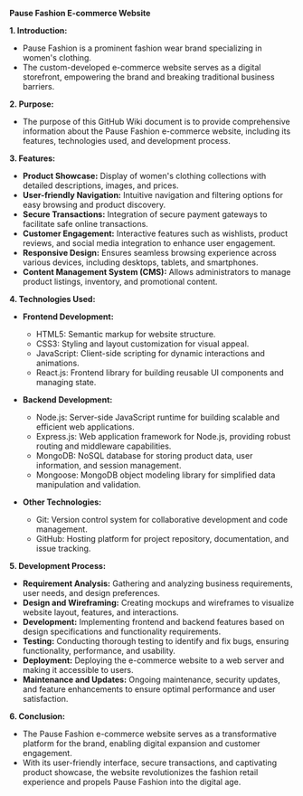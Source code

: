 **Pause Fashion E-commerce Website**

**1. Introduction:**

- Pause Fashion is a prominent fashion wear brand specializing in women's clothing.
- The custom-developed e-commerce website serves as a digital storefront, empowering the brand and breaking traditional business barriers.

**2. Purpose:**

- The purpose of this GitHub Wiki document is to provide comprehensive information about the Pause Fashion e-commerce website, including its features, technologies used, and development process.

**3. Features:**

- **Product Showcase:** Display of women's clothing collections with detailed descriptions, images, and prices.
- **User-friendly Navigation:** Intuitive navigation and filtering options for easy browsing and product discovery.
- **Secure Transactions:** Integration of secure payment gateways to facilitate safe online transactions.
- **Customer Engagement:** Interactive features such as wishlists, product reviews, and social media integration to enhance user engagement.
- **Responsive Design:** Ensures seamless browsing experience across various devices, including desktops, tablets, and smartphones.
- **Content Management System (CMS):** Allows administrators to manage product listings, inventory, and promotional content.

**4. Technologies Used:**

- **Frontend Development:**

  - HTML5: Semantic markup for website structure.
  - CSS3: Styling and layout customization for visual appeal.
  - JavaScript: Client-side scripting for dynamic interactions and animations.
  - React.js: Frontend library for building reusable UI components and managing state.

- **Backend Development:**

  - Node.js: Server-side JavaScript runtime for building scalable and efficient web applications.
  - Express.js: Web application framework for Node.js, providing robust routing and middleware capabilities.
  - MongoDB: NoSQL database for storing product data, user information, and session management.
  - Mongoose: MongoDB object modeling library for simplified data manipulation and validation.

- **Other Technologies:**
  - Git: Version control system for collaborative development and code management.
  - GitHub: Hosting platform for project repository, documentation, and issue tracking.

**5. Development Process:**

- **Requirement Analysis:** Gathering and analyzing business requirements, user needs, and design preferences.
- **Design and Wireframing:** Creating mockups and wireframes to visualize website layout, features, and interactions.
- **Development:** Implementing frontend and backend features based on design specifications and functionality requirements.
- **Testing:** Conducting thorough testing to identify and fix bugs, ensuring functionality, performance, and usability.
- **Deployment:** Deploying the e-commerce website to a web server and making it accessible to users.
- **Maintenance and Updates:** Ongoing maintenance, security updates, and feature enhancements to ensure optimal performance and user satisfaction.

**6. Conclusion:**

- The Pause Fashion e-commerce website serves as a transformative platform for the brand, enabling digital expansion and customer engagement.
- With its user-friendly interface, secure transactions, and captivating product showcase, the website revolutionizes the fashion retail experience and propels Pause Fashion into the digital age.
